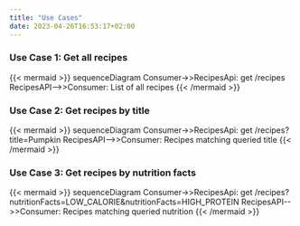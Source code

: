 ```yaml
---
title: "Use Cases"
date: 2023-04-26T16:53:17+02:00
---
```


### Use Case 1: Get all recipes
{{< mermaid >}}
    sequenceDiagram
        Consumer->>RecipesApi: get /recipes
        RecipesAPI-->>Consumer: List of all recipes
{{< /mermaid >}}

### Use Case 2: Get recipes by title
{{< mermaid >}}
    sequenceDiagram
        Consumer->>RecipesApi: get /recipes?title=Pumpkin
        RecipesAPI-->>Consumer: Recipes matching queried title
{{< /mermaid >}}

### Use Case 3: Get recipes by nutrition facts
{{< mermaid >}}
    sequenceDiagram
        Consumer->>RecipesApi: get /recipes?nutritionFacts=LOW_CALORIE&nutritionFacts=HIGH_PROTEIN
        RecipesAPI-->>Consumer: Recipes matching queried nutrition
{{< /mermaid >}}
